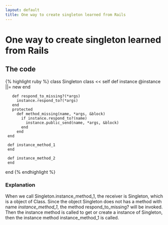 ```yaml
---
layout: default
title: One way to create singleton learned from Rails
---
```

# One way to create singleton learned from Rails
## The code

{% highlight ruby %}
   class Singleton
     class << self
       def instance
         @instance  ||= new
       end

       def respond_to_missing?(*args)
         instance.respond_to?(*args)
       end
       protected
         def method_missing(name, *args, &block)
           if instance.respond_to?(name)
             instance.public_send(name, *args, &block)
           end
         end
     end

     def instance_method_1
     end

     def instance_method_2
     end
   end
{% endhighlight %}
### Explanation

When we call Singleton.instance\_method\_1, the receiver is Singleton, which is a object of Class. Since the object Singleton does not has a method with name *instance\_method\_1*, the method respond\_to\_missing? will be invoked. Then the instance method is called to get or create a instance of Singleton, then the instance method instance_method\_1 is called.
